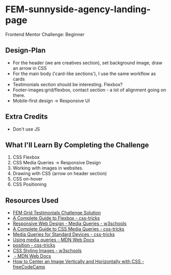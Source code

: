 # FEM-sunnyside-agency-landing-page

Frontend Mentor Challenge: Beginner

## Design-Plan

- For the header (we are creatives section), set background image, draw an arrow in CSS
- For the main body ('card-like sections'), I use the same workflow as cards
- Testimonials section should be interesting. Flexbox?
- Footer-images:grid/flexbox, contact section - a lot of alignment going on there.
- Mobile-first design -> Responsive UI

## Extra Credits

- Don't use JS

## What I'll Learn By Completing the Challenge

1. CSS Flexbox
2. CSS Media Queries -> Responsive Design
3. Working with images in websites.
4. Drawing with CSS (arrow on header section)
5. CSS on-hover 
6. CSS Positioning

## Resources Used

- [FEM Grid Testimonials Challenge Solution]()
- [A Complete Guide to Flexbox - css-tricks](https://css-tricks.com/snippets/css/a-guide-to-flexbox/)
- [Responsive Web Design - Media Queries - w3schools](https://www.w3schools.com/css/css_rwd_mediaqueries.asp)
- [A Complete Guide to CSS Media Queries - css-tricks](https://css-tricks.com/a-complete-guide-to-css-media-queries/)
- [Media Queries for Standard Devices - css-tricks](https://css-tricks.com/snippets/css/media-queries-for-standard-devices/)
- [Using media queries - MDN Web Docs](https://developer.mozilla.org/en-US/docs/Web/CSS/Media_Queries/Using_media_queries)
- [position - css-tricks](https://css-tricks.com/almanac/properties/p/position/)
- [CSS Styling Images - w3schools](https://www.w3schools.com/css/css3_images.asp)
- [<image> - MDN Web Docs](https://developer.mozilla.org/en-US/docs/Web/CSS/image)
- [How to Center an Image Vertically and Horizontally with CSS - freeCodeCamp](https://www.freecodecamp.org/news/how-to-center-an-image-in-css/)
